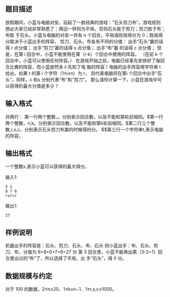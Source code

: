 ## 题目描述

放假期间，小蓝与电脑对垒，玩起了一款经典的游戏：“石头剪刀布”。游戏规则 想必大家已经非常熟悉了：两边一样则为平局，否则石头胜于剪刀；剪刀胜于布；布胜 于石头。小蓝与电脑的对垒一共有 n 个回合，平局或败局得分为 0；胜局得分取决于小蓝出手的阵容， 剪刀、石头、布各有不同的分值： 出手“石头”赢的话得 r 点分值； 出手“剪刀”赢的话得 s 点分值； 出手“布”赢 的话得 c 点分值； 但是，在第 i 回合中，小蓝不能使用在第（i-k）个回合中使用的阵容。 （在前 k 个回合中，小蓝可以使用任何阵容。） 在游戏开始之前，电脑已经事先安排好了每回合比赛的阵容，而小蓝居然未卜先知了电 脑的阵容！电脑的出手阵容用字符串 t 给出，如果 t 的第 i 个字符（1≤i≤n）为 r， 则代表电脑将在第i 个回合中出手“石头”。同样，c 和s 分别代表“布”和“剪刀”。 那么请你计算一下，小蓝在游戏中可以获得的最大分值是多少？

## 输入格式

共两行： 第一行两个整数，。分别表示回合数，以及不能和第轮前相同。\$第一行两个整数，n,k。分别表示回合数，以及不能和第k轮前相同。\$第二行三个整数,r,s,c，分别表示石头剪刀布赢的时候得的分。 \$\$第三行一个字符串t,表示电脑的阵容。

## 输出格式

一个整数x,表示小蓝可以获得的最大得分。

输入1:

```input1
5 2 
8 7 6 
rsrcr
```

输出1:

```output1
27
```

## 样例说明

机器出手的阵容是：石头、剪刀、石头、布、石头 则小蓝出手：布、石头、剪刀、布，分值为 6+8+0+7+6=27 分 第 3 回合里，小蓝不能再出第（3-2=1）回合里出过的“布”了，所以选择了平局，出 手“石头”，得 0 分。

## 数据规模与约定

对于 100 的数据，2≤n≤20、1≤k≤n−1、1≤r,s,c≤1000。

